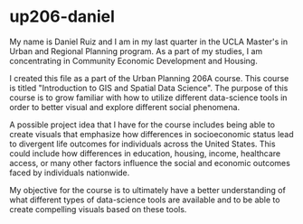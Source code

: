 # up206-daniel

My name is Daniel Ruiz and I am in my last quarter in the UCLA Master's in Urban and Regional Planning program. As a part of my studies, I am concentrating in Community Economic Development and Housing. 

I created this file as a part of the Urban Planning 206A course. This course is titled "Introduction to GIS and Spatial Data Science". The purpose of this course is to grow familiar with how to utilize different data-science tools in order to better visual and explore different social phenomena. 

A possible project idea that I have for the course includes being able to create visuals that emphasize how differences in socioeconomic status lead to divergent life outcomes for individuals across the United States. This could include how differences in education, housing, income, healthcare access, or many other factors influence the social and economic outcomes faced by individuals nationwide. 

My objective for the course is to ultimately have a better understanding of what different types of data-science tools are available and to be able to create compelling visuals based on these tools.  
